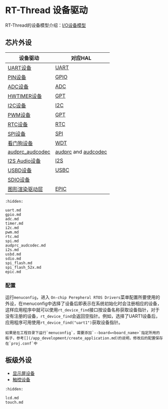 # RT-Thread 设备驱动

[device]: https://www.rt-thread.org/document/site/#/rt-thread-version/rt-thread-standard/programming-manual/device/device

[watchdog]: https://www.rt-thread.org/document/site/#/rt-thread-version/rt-thread-standard/programming-manual/device/watchdog/watchdog

[touch]: https://www.rt-thread.org/document/site/#/rt-thread-version/rt-thread-standard/programming-manual/device/touch/touch


RT-Thread的设备模型介绍：[I/O设备模型][device]


## 芯片外设

设备驱动                  |  对应HAL           |
-------------------------|--------------------|
[UART设备](uart.md)      |  [UART](/hal/uart.md)  |
[PIN设备](gpio.md)       | [GPIO](/hal/gpio.md)   | 
[ADC设备](adc.md)        | [ADC](/hal/adc.md)   | 
[HWTIMER设备](timer.md)   | [GPT](/hal/gpt.md)   | 
[I2C设备](i2c.md)        | [I2C](/hal/i2c.md)   | 
[PWM设备](pwm.md)           | [GPT](/hal/gpt.md)   | 
[RTC设备](rtc.md)           | [RTC](/hal/rtc.md)   | 
[SPI设备](spi.md)           | [SPI](/hal/spi.md)   | 
[看门狗设备][watchdog]   | [WDT](/hal/wdt.md)   | 
[audprc_audcodec](audprc_audcodec.md)       |  [audprc](/hal/audprc.md) and [audcodec](/hal/audcodec.md) | 
[I2S Audio设备](i2s.md)       |  [I2S](/hal/i2s.md) | 
[USBD设备](usbd.md)       |  [USBC](/hal/pcd.md) | 
[SDIO设备](sdio.md)       |   | 
[图形渲染驱动层](epic.md)       |  [EPIC](/hal/epic.md) | 

```{toctree}
:hidden:

uart.md
gpio.md
adc.md
timer.md
i2c.md
pwm.md
rtc.md
spi.md
audprc_audcodec.md
i2s.md
usbd.md
sdio.md
spi_flash.md
spi_flash_52x.md
epic.md
```


### 配置
运行`menuconfig`，进入 `On-chip Perepheral RTOS Drivers`菜单配置所要使用的外设，在menuconfig中选择了设备后即表示在系统初始化时会注册相应的设备，这样应用程序中就可以使用`rt_device_find`接口按设备名称获取设备指针，对于没有注册的设备，`rt_device_find`会返回空指针。例如，选择了UART1设备后，应用程序可用使用`rt_device_find("uart1")`获取设备指针。

```{note}
如果是在工程目录下运行`menuconfig`，需要添加`--board=<board_name>`指定所用的板子，参考[](/app_development/create_application.md)的说明，修改后的配置保存在`proj.conf`中
```



## 板级外设

- [显示屏设备](lcd.md)
- [触控设备](touch.md)


```{toctree}
:hidden:

lcd.md
touch.md

```